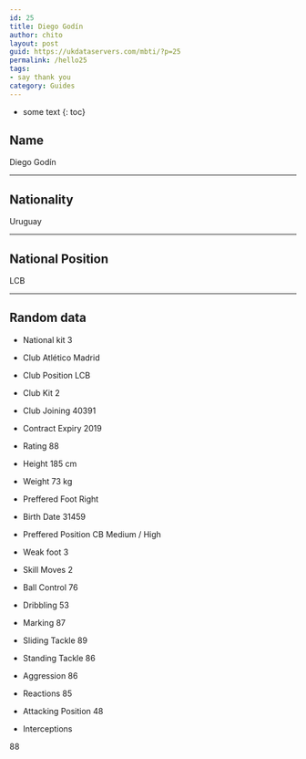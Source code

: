 ```yaml
---
id: 25
title: Diego Godín
author: chito
layout: post
guid: https://ukdataservers.com/mbti/?p=25
permalink: /hello25
tags:
- say thank you
category: Guides
---
```


* some text
{: toc}


## Name  
Diego Godín 

* * *

## Nationality  
Uruguay 

* * *

## National Position  
LCB 

* * *

## Random data 

  * National kit 
3 

  * Club 
Atlético Madrid 

  * Club Position 
LCB 

  * Club Kit 
2 

  * Club Joining 
40391 

  * Contract Expiry 
2019 

  * Rating 
88 

  * Height 
185 cm 

  * Weight 
73 kg 

  * Preffered Foot 
Right 

  * Birth Date 
31459 

  * Preffered Position 
CB Medium / High 

  * Weak foot 
3 

  * Skill Moves 
2 

  * Ball Control 
76 

  * Dribbling 
53 

  * Marking 
87 

  * Sliding Tackle 
89 

  * Standing Tackle 
86 

  * Aggression 
86 

  * Reactions 
85 

  * Attacking Position 
48 

  * Interceptions 

88